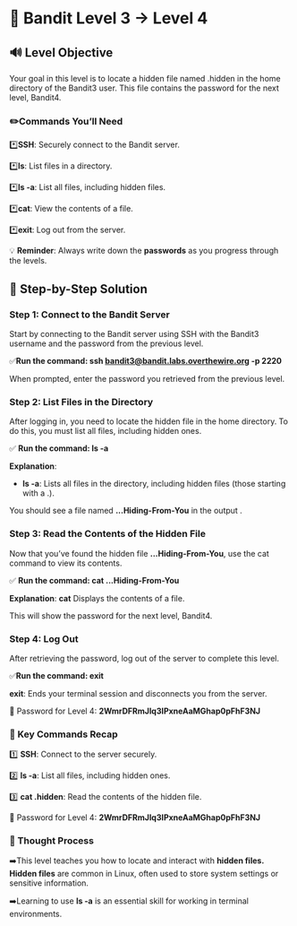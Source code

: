 # 🎲 Bandit Level 3 → Level 4



## 🔊 Level Objective


Your goal in this level is to locate a hidden file named .hidden in the home directory of the Bandit3 user. This file contains the password for the next level, Bandit4.

### ✏️Commands You’ll Need


:asterisk:**SSH**: Securely connect to the Bandit server.

:asterisk:**ls**: List files in a directory.

:asterisk:**ls -a**: List all files, including hidden files.

:asterisk:**cat**: View the contents of a file.

:asterisk:**exit**: Log out from the server.



💡 **Reminder**: Always write down the **passwords** as you progress through the levels.



## 📃 Step-by-Step Solution


### Step 1: Connect to the Bandit Server


Start by connecting to the Bandit server using SSH with the Bandit3 username and the password from the previous level.


:white_check_mark:**Run the command: ssh bandit3@bandit.labs.overthewire.org -p 2220**

When prompted, enter the password you retrieved from the previous level.



### Step 2: List Files in the Directory


After logging in, you need to locate the hidden file in the home directory. To do this, you must list all files, including hidden ones.


:white_check_mark: **Run the command: ls -a**


**Explanation**: 

- **ls -a**: Lists all files in the directory, including hidden files (those starting with a .).


You should see a file named **...Hiding-From-You** in the output .



### Step 3: Read the Contents of the Hidden File


Now that you’ve found the hidden file **...Hiding-From-You**, use the cat command to view its contents.

:white_check_mark: **Run the command: cat ...Hiding-From-You**

**Explanation**: **cat** Displays the contents of a file.


This will show the password for the next level, Bandit4.



### Step 4: Log Out


After retrieving the password, log out of the server to complete this level.

:white_check_mark:**Run the command: exit**

**exit**: Ends your terminal session and disconnects you from the server.




🔑 Password for Level 4: **2WmrDFRmJIq3IPxneAaMGhap0pFhF3NJ**




### :round_pushpin: Key Commands Recap

:one: **SSH**: Connect to the server securely.

:two: **ls -a**: List all files, including hidden ones.

:three: **cat .hidden**: Read the contents of the hidden file.


🔑 Password for Level 4: **2WmrDFRmJIq3IPxneAaMGhap0pFhF3NJ**




### 🔎 Thought Process

:arrow_right:This level teaches you how to locate and interact with **hidden files. Hidden files** are common in Linux, often used to store system settings or sensitive information. 


:arrow_right:Learning to use **ls -a** is an essential skill for working in terminal environments.